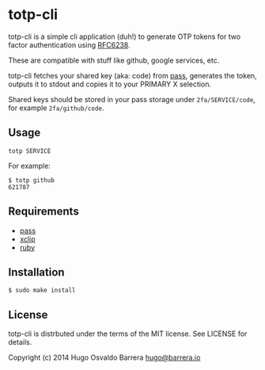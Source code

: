 totp-cli
========

totp-cli is a simple cli application (duh!) to generate OTP tokens for two
factor authentication using [RFC6238](http://tools.ietf.org/html/rfc6238).

These are compatible with stuff like github, google services, etc.

totp-cli fetches your shared key (aka: code) from
[pass](http://www.passwordstore.org/), generates the token, outputs it to
stdout and copies it to your PRIMARY X selection.

Shared keys should be stored in your pass storage under ```2fa/SERVICE/code```,
for example ```2fa/github/code```.

Usage
-----

    totp SERVICE

For example:

    $ totp github
    621787


Requirements
------------

 * [pass](http://www.passwordstore.org/)
 * [xclip](http://sourceforge.net/projects/xclip)
 * [ruby](https://www.ruby-lang.org/)


Installation
------------

    $ sudo make install

License
-------

totp-cli is distrbuted under the terms of the MIT license. See LICENSE for
details.

Copyright (c) 2014 Hugo Osvaldo Barrera <hugo@barrera.io>
